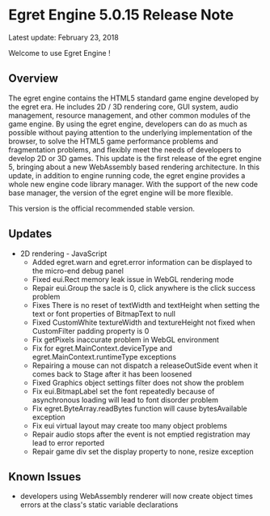 Egret Engine 5.0.15 Release Note
===============================

Latest update: February 23, 2018


Welcome to use Egret Engine !

## Overview
The egret engine contains the HTML5 standard game engine developed by the egret era. He includes 2D / 3D rendering core, GUI system, audio management, resource management, and other common modules of the game engine.
By using the egret engine, developers can do as much as possible without paying attention to the underlying implementation of the browser, to solve the HTML5 game performance problems and fragmentation problems, and flexibly meet the needs of developers to develop 2D or 3D games.
This update is the first release of the egret engine 5, bringing about a new WebAssembly based rendering architecture.
In this update, in addition to engine running code, the egret engine provides a whole new engine code library manager. With the support of the new code base manager, the version of the egret engine will be more flexible.

This version is the official recommended stable version.

## Updates

* 2D rendering - JavaScript
    * Added egret.warn and egret.error information can be displayed to the micro-end debug panel
    * Fixed eui.Rect memory leak issue in WebGL rendering mode
    * Repair eui.Group the sacle is 0, click anywhere is the click success problem
    * Fixes There is no reset of textWidth and textHeight when setting the text or font properties of BitmapText to null
    * Fixed CustomWhite textureWidth and textureHeight not fixed when CustomFilter padding property is 0
    * Fix getPixels inaccurate problem in WebGL environment
    * Fix for egret.MainContext.deviceType and egret.MainContext.runtimeType exceptions
    * Repairing a mouse can not dispatch a releaseOutSide event when it comes back to Stage after it has been loosened
    * Fixed Graphics object settings filter does not show the problem
    * Fix eui.BitmapLabel set the font repeatedly because of asynchronous loading will lead to font disorder problem 
    * Fix egret.ByteArray.readBytes function will cause bytesAvailable exception
    * Fix eui virtual layout may create too many object problems
    * Repair audio stops after the event is not emptied registration may lead to error reported
    * Repair game div set the display property to none, resize exception

## Known Issues

* developers using WebAssembly renderer will now create object times errors at the class's static variable declarations